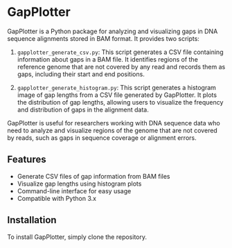 # GapPlotter
GapPlotter is a Python package for analyzing and visualizing gaps in DNA sequence alignments stored in BAM format. It provides two scripts:

1. `gapplotter_generate_csv.py`: This script generates a CSV file containing information about gaps in a BAM file. It identifies regions of the reference genome that are not covered by any read and records them as gaps, including their start and end positions.

2. `gapplotter_generate_histogram.py`: This script generates a histogram image of gap lengths from a CSV file generated by GapPlotter. It plots the distribution of gap lengths, allowing users to visualize the frequency and distribution of gaps in the alignment data.

GapPlotter is useful for researchers working with DNA sequence data who need to analyze and visualize regions of the genome that are not covered by reads, such as gaps in sequence coverage or alignment errors.

## Features
- Generate CSV files of gap information from BAM files
- Visualize gap lengths using histogram plots
- Command-line interface for easy usage
- Compatible with Python 3.x

## Installation
To install GapPlotter, simply clone the repository.
